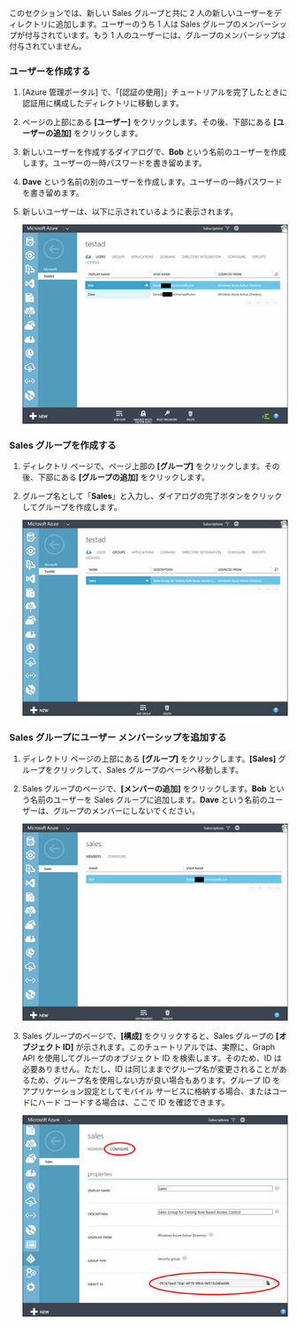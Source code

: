 ﻿このセクションでは、新しい Sales グループと共に 2 人の新しいユーザーをディレクトリに追加します。ユーザーのうち 1 人は Sales グループのメンバーシップが付与されています。もう 1 人のユーザーには、グループのメンバーシップは付与されていません。 

### ユーザーを作成する


1. [Azure 管理ポータル] で、「[認証の使用]」チュートリアルを完了したときに認証用に構成したディレクトリに移動します。
2. ページの上部にある **[ユーザー]** をクリックします。その後、下部にある **[ユーザーの追加]** をクリックします。 
3. 新しいユーザーを作成するダイアログで、**Bob** という名前のユーザーを作成します。ユーザーの一時パスワードを書き留めます。 
4. **Dave** という名前の別のユーザーを作成します。ユーザーの一時パスワードを書き留めます。
5. 新しいユーザーは、以下に示されているように表示されます。

    ![](./media/mobile-services-aad-rbac-create-sales-group/users.png)    


### Sales グループを作成する


1. ディレクトリ ページで、ページ上部の **[グループ]** をクリックします。その後、下部にある **[グループの追加]** をクリックします。 
2. グループ名として「**Sales**」と入力し、ダイアログの完了ボタンをクリックしてグループを作成します。 

    ![](./media/mobile-services-aad-rbac-create-sales-group/sales-group.png)

### Sales グループにユーザー メンバーシップを追加する


1. ディレクトリ ページの上部にある **[グループ]** をクリックします。**[Sales]** グループをクリックして、Sales グループのページへ移動します。 
2. Sales グループのページで、**[メンバーの追加]** をクリックします。**Bob** という名前のユーザーを Sales グループに追加します。**Dave** という名前のユーザーは、グループのメンバーにしないでください。

    ![](./media/mobile-services-aad-rbac-create-sales-group/group-membership.png)

3. Sales グループのページで、**[構成]** をクリックすると、Sales グループの **[オブジェクト ID]** が示されます。このチュートリアルでは、実際に、Graph API を使用してグループのオブジェクト ID を検索します。そのため、ID は必要ありません。ただし、ID は同じままでグループ名が変更されることがあるため、グループ名を使用しない方が良い場合もあります。グループ ID をアプリケーション設定としてモバイル サービスに格納する場合、またはコードにハード コードする場合は、ここで ID を確認できます。

    ![](./media/mobile-services-aad-rbac-create-sales-group/sales-group-id.png)


<!--HONumber=42-->
